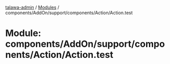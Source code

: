 [talawa-admin](../README.md) / [Modules](../modules.md) / components/AddOn/support/components/Action/Action.test

# Module: components/AddOn/support/components/Action/Action.test
